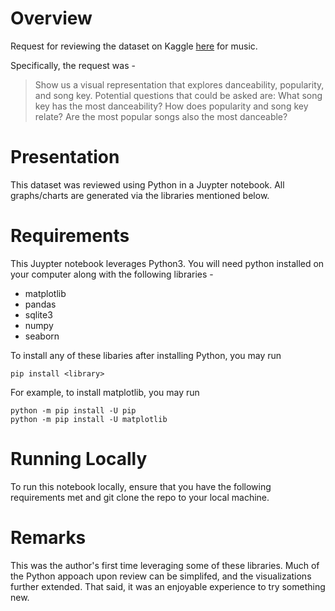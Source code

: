 # Overview

Request for reviewing the dataset on Kaggle [here](https://www.kaggle.com/datasets/vicsuperman/prediction-of-music-genre) for music.

Specifically, the request was -

> Show us a visual representation that explores danceability, popularity, and song key. Potential questions that could be asked are: What song key has the most danceability? How does popularity and song key relate? Are the most popular songs also the most danceable?


# Presentation
This dataset was reviewed using Python in a Juypter notebook. All graphs/charts are generated via the libraries mentioned below.

# Requirements

This Juypter notebook leverages Python3. You will need python installed on your computer along with the following libraries - 

- matplotlib
- pandas
- sqlite3
- numpy
- seaborn

To install any of these libaries after installing Python, you may run 

    pip install <library>

For example, to install matplotlib, you may run

    python -m pip install -U pip
    python -m pip install -U matplotlib

# Running Locally

To run this notebook locally, ensure that you have the following requirements met and git clone the repo to your local machine.

# Remarks

This was the author's first time leveraging some of these libraries. Much of the Python appoach upon review can be simplifed, and the visualizations further extended. That said, it was an enjoyable experience to try something new.
